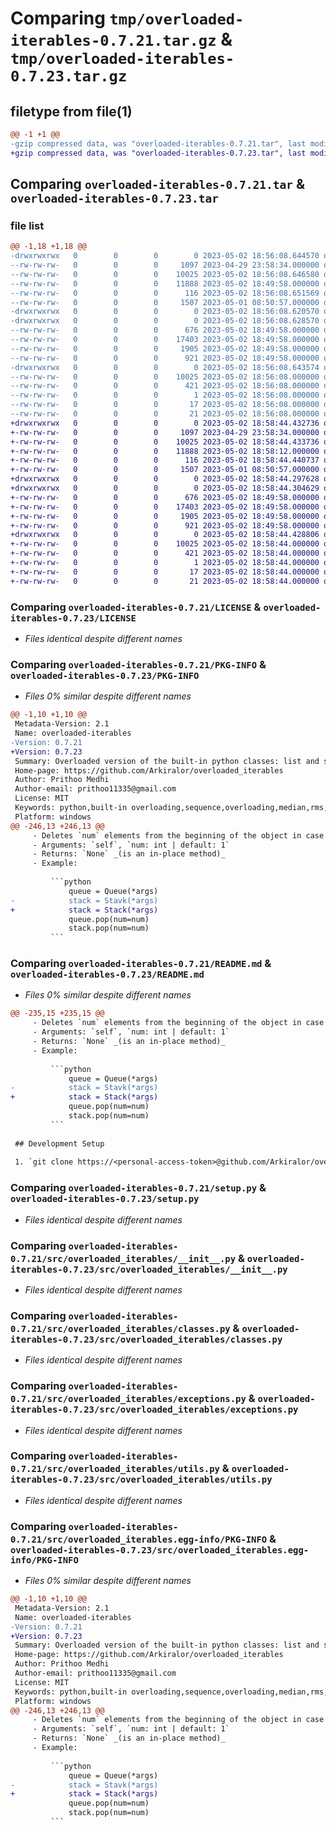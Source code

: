 # Comparing `tmp/overloaded-iterables-0.7.21.tar.gz` & `tmp/overloaded-iterables-0.7.23.tar.gz`

## filetype from file(1)

```diff
@@ -1 +1 @@
-gzip compressed data, was "overloaded-iterables-0.7.21.tar", last modified: Tue May  2 18:56:08 2023, max compression
+gzip compressed data, was "overloaded-iterables-0.7.23.tar", last modified: Tue May  2 18:58:44 2023, max compression
```

## Comparing `overloaded-iterables-0.7.21.tar` & `overloaded-iterables-0.7.23.tar`

### file list

```diff
@@ -1,18 +1,18 @@
-drwxrwxrwx   0        0        0        0 2023-05-02 18:56:08.644570 overloaded-iterables-0.7.21/
--rw-rw-rw-   0        0        0     1097 2023-04-29 23:58:34.000000 overloaded-iterables-0.7.21/LICENSE
--rw-rw-rw-   0        0        0    10025 2023-05-02 18:56:08.646580 overloaded-iterables-0.7.21/PKG-INFO
--rw-rw-rw-   0        0        0    11888 2023-05-02 18:49:58.000000 overloaded-iterables-0.7.21/README.md
--rw-rw-rw-   0        0        0      116 2023-05-02 18:56:08.651569 overloaded-iterables-0.7.21/setup.cfg
--rw-rw-rw-   0        0        0     1507 2023-05-01 08:50:57.000000 overloaded-iterables-0.7.21/setup.py
-drwxrwxrwx   0        0        0        0 2023-05-02 18:56:08.620570 overloaded-iterables-0.7.21/src/
-drwxrwxrwx   0        0        0        0 2023-05-02 18:56:08.628570 overloaded-iterables-0.7.21/src/overloaded_iterables/
--rw-rw-rw-   0        0        0      676 2023-05-02 18:49:58.000000 overloaded-iterables-0.7.21/src/overloaded_iterables/__init__.py
--rw-rw-rw-   0        0        0    17403 2023-05-02 18:49:58.000000 overloaded-iterables-0.7.21/src/overloaded_iterables/classes.py
--rw-rw-rw-   0        0        0     1905 2023-05-02 18:49:58.000000 overloaded-iterables-0.7.21/src/overloaded_iterables/exceptions.py
--rw-rw-rw-   0        0        0      921 2023-05-02 18:49:58.000000 overloaded-iterables-0.7.21/src/overloaded_iterables/utils.py
-drwxrwxrwx   0        0        0        0 2023-05-02 18:56:08.643574 overloaded-iterables-0.7.21/src/overloaded_iterables.egg-info/
--rw-rw-rw-   0        0        0    10025 2023-05-02 18:56:08.000000 overloaded-iterables-0.7.21/src/overloaded_iterables.egg-info/PKG-INFO
--rw-rw-rw-   0        0        0      421 2023-05-02 18:56:08.000000 overloaded-iterables-0.7.21/src/overloaded_iterables.egg-info/SOURCES.txt
--rw-rw-rw-   0        0        0        1 2023-05-02 18:56:08.000000 overloaded-iterables-0.7.21/src/overloaded_iterables.egg-info/dependency_links.txt
--rw-rw-rw-   0        0        0       17 2023-05-02 18:56:08.000000 overloaded-iterables-0.7.21/src/overloaded_iterables.egg-info/requires.txt
--rw-rw-rw-   0        0        0       21 2023-05-02 18:56:08.000000 overloaded-iterables-0.7.21/src/overloaded_iterables.egg-info/top_level.txt
+drwxrwxrwx   0        0        0        0 2023-05-02 18:58:44.432736 overloaded-iterables-0.7.23/
+-rw-rw-rw-   0        0        0     1097 2023-04-29 23:58:34.000000 overloaded-iterables-0.7.23/LICENSE
+-rw-rw-rw-   0        0        0    10025 2023-05-02 18:58:44.433736 overloaded-iterables-0.7.23/PKG-INFO
+-rw-rw-rw-   0        0        0    11888 2023-05-02 18:58:12.000000 overloaded-iterables-0.7.23/README.md
+-rw-rw-rw-   0        0        0      116 2023-05-02 18:58:44.440737 overloaded-iterables-0.7.23/setup.cfg
+-rw-rw-rw-   0        0        0     1507 2023-05-01 08:50:57.000000 overloaded-iterables-0.7.23/setup.py
+drwxrwxrwx   0        0        0        0 2023-05-02 18:58:44.297628 overloaded-iterables-0.7.23/src/
+drwxrwxrwx   0        0        0        0 2023-05-02 18:58:44.304629 overloaded-iterables-0.7.23/src/overloaded_iterables/
+-rw-rw-rw-   0        0        0      676 2023-05-02 18:49:58.000000 overloaded-iterables-0.7.23/src/overloaded_iterables/__init__.py
+-rw-rw-rw-   0        0        0    17403 2023-05-02 18:49:58.000000 overloaded-iterables-0.7.23/src/overloaded_iterables/classes.py
+-rw-rw-rw-   0        0        0     1905 2023-05-02 18:49:58.000000 overloaded-iterables-0.7.23/src/overloaded_iterables/exceptions.py
+-rw-rw-rw-   0        0        0      921 2023-05-02 18:49:58.000000 overloaded-iterables-0.7.23/src/overloaded_iterables/utils.py
+drwxrwxrwx   0        0        0        0 2023-05-02 18:58:44.428806 overloaded-iterables-0.7.23/src/overloaded_iterables.egg-info/
+-rw-rw-rw-   0        0        0    10025 2023-05-02 18:58:44.000000 overloaded-iterables-0.7.23/src/overloaded_iterables.egg-info/PKG-INFO
+-rw-rw-rw-   0        0        0      421 2023-05-02 18:58:44.000000 overloaded-iterables-0.7.23/src/overloaded_iterables.egg-info/SOURCES.txt
+-rw-rw-rw-   0        0        0        1 2023-05-02 18:58:44.000000 overloaded-iterables-0.7.23/src/overloaded_iterables.egg-info/dependency_links.txt
+-rw-rw-rw-   0        0        0       17 2023-05-02 18:58:44.000000 overloaded-iterables-0.7.23/src/overloaded_iterables.egg-info/requires.txt
+-rw-rw-rw-   0        0        0       21 2023-05-02 18:58:44.000000 overloaded-iterables-0.7.23/src/overloaded_iterables.egg-info/top_level.txt
```

### Comparing `overloaded-iterables-0.7.21/LICENSE` & `overloaded-iterables-0.7.23/LICENSE`

 * *Files identical despite different names*

### Comparing `overloaded-iterables-0.7.21/PKG-INFO` & `overloaded-iterables-0.7.23/PKG-INFO`

 * *Files 0% similar despite different names*

```diff
@@ -1,10 +1,10 @@
 Metadata-Version: 2.1
 Name: overloaded-iterables
-Version: 0.7.21
+Version: 0.7.23
 Summary: Overloaded version of the built-in python classes: list and set to include some extra functionalities.
 Home-page: https://github.com/Arkiralor/overloaded_iterables
 Author: Prithoo Medhi
 Author-email: prithoo11335@gmail.com
 License: MIT
 Keywords: python,built-in overloading,sequence,overloading,median,rms,root-mean-square,mean,sort,graph,histogram,scatterplot,line-plot
 Platform: windows
@@ -246,13 +246,13 @@
     - Deletes `num` elements from the beginning of the object in case of `Queue` and from the end of the object in case of `Stack`.
     - Arguments: `self`, `num: int | default: 1`
     - Returns: `None` _(is an in-place method)_
     - Example:
 
         ```python
             queue = Queue(*args)
-            stack = Stavk(*args)
+            stack = Stack(*args)
             queue.pop(num=num)
             stack.pop(num=num)
         ```
```

### Comparing `overloaded-iterables-0.7.21/README.md` & `overloaded-iterables-0.7.23/README.md`

 * *Files 0% similar despite different names*

```diff
@@ -235,15 +235,15 @@
     - Deletes `num` elements from the beginning of the object in case of `Queue` and from the end of the object in case of `Stack`.
     - Arguments: `self`, `num: int | default: 1`
     - Returns: `None` _(is an in-place method)_
     - Example:
 
         ```python
             queue = Queue(*args)
-            stack = Stavk(*args)
+            stack = Stack(*args)
             queue.pop(num=num)
             stack.pop(num=num)
         ```
 
 ## Development Setup
 
 1. `git clone https://<personal-access-token>@github.com/Arkiralor/overloaded_iterables.git`
```

### Comparing `overloaded-iterables-0.7.21/setup.py` & `overloaded-iterables-0.7.23/setup.py`

 * *Files identical despite different names*

### Comparing `overloaded-iterables-0.7.21/src/overloaded_iterables/__init__.py` & `overloaded-iterables-0.7.23/src/overloaded_iterables/__init__.py`

 * *Files identical despite different names*

### Comparing `overloaded-iterables-0.7.21/src/overloaded_iterables/classes.py` & `overloaded-iterables-0.7.23/src/overloaded_iterables/classes.py`

 * *Files identical despite different names*

### Comparing `overloaded-iterables-0.7.21/src/overloaded_iterables/exceptions.py` & `overloaded-iterables-0.7.23/src/overloaded_iterables/exceptions.py`

 * *Files identical despite different names*

### Comparing `overloaded-iterables-0.7.21/src/overloaded_iterables/utils.py` & `overloaded-iterables-0.7.23/src/overloaded_iterables/utils.py`

 * *Files identical despite different names*

### Comparing `overloaded-iterables-0.7.21/src/overloaded_iterables.egg-info/PKG-INFO` & `overloaded-iterables-0.7.23/src/overloaded_iterables.egg-info/PKG-INFO`

 * *Files 0% similar despite different names*

```diff
@@ -1,10 +1,10 @@
 Metadata-Version: 2.1
 Name: overloaded-iterables
-Version: 0.7.21
+Version: 0.7.23
 Summary: Overloaded version of the built-in python classes: list and set to include some extra functionalities.
 Home-page: https://github.com/Arkiralor/overloaded_iterables
 Author: Prithoo Medhi
 Author-email: prithoo11335@gmail.com
 License: MIT
 Keywords: python,built-in overloading,sequence,overloading,median,rms,root-mean-square,mean,sort,graph,histogram,scatterplot,line-plot
 Platform: windows
@@ -246,13 +246,13 @@
     - Deletes `num` elements from the beginning of the object in case of `Queue` and from the end of the object in case of `Stack`.
     - Arguments: `self`, `num: int | default: 1`
     - Returns: `None` _(is an in-place method)_
     - Example:
 
         ```python
             queue = Queue(*args)
-            stack = Stavk(*args)
+            stack = Stack(*args)
             queue.pop(num=num)
             stack.pop(num=num)
         ```
```

